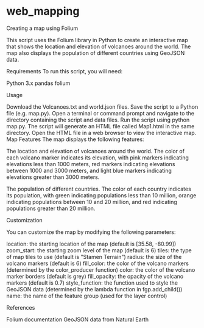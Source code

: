 # web_mapping
Creating a map using Folium

This script uses the Folium library in Python to create an interactive map that shows the location and elevation of volcanoes around the world. The map also displays the population of different countries using GeoJSON data.

Requirements
To run this script, you will need:

Python 3.x
pandas
folium

Usage

Download the Volcanoes.txt and world.json files.
Save the script to a Python file (e.g. map.py).
Open a terminal or command prompt and navigate to the directory containing the script and data files.
Run the script using python map.py.
The script will generate an HTML file called Map1.html in the same directory.
Open the HTML file in a web browser to view the interactive map.
Map Features
The map displays the following features:

The location and elevation of volcanoes around the world. The color of each volcano marker indicates its elevation, with pink markers indicating elevations less than 1000 meters, red markers indicating elevations between 1000 and 3000 meters, and light blue markers indicating elevations greater than 3000 meters.

The population of different countries. The color of each country indicates its population, with green indicating populations less than 10 million, orange indicating populations between 10 and 20 million, and red indicating populations greater than 20 million.

Customization

You can customize the map by modifying the following parameters:

location: the starting location of the map (default is [35.58, -80.99])
zoom_start: the starting zoom level of the map (default is 6)
tiles: the type of map tiles to use (default is "Stamen Terrain")
radius: the size of the volcano markers (default is 6)
fill_color: the color of the volcano markers (determined by the color_producer function)
color: the color of the volcano marker borders (default is grey)
fill_opacity: the opacity of the volcano markers (default is 0.7)
style_function: the function used to style the GeoJSON data (determined by the lambda function in fgp.add_child())
name: the name of the feature group (used for the layer control)

References

Folium documentation
GeoJSON data from Natural Earth
